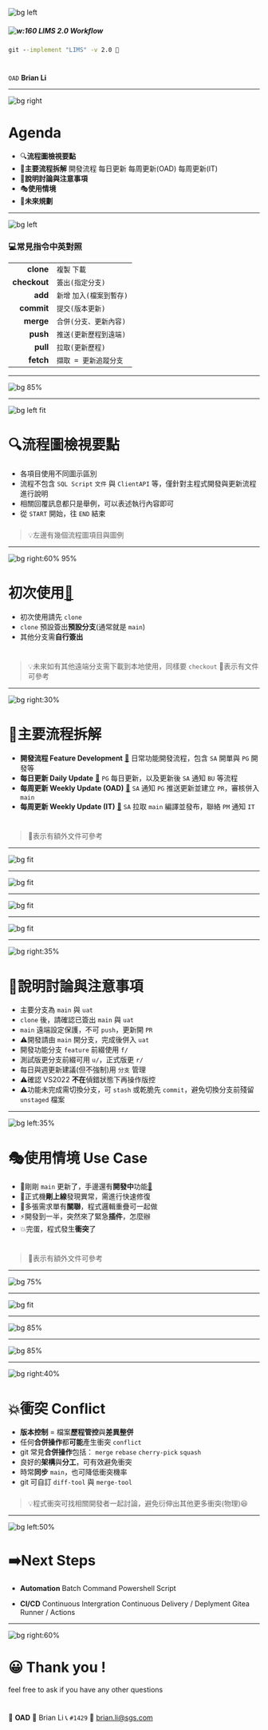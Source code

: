 ﻿---
marp: true
paginate: true
footer: git-`lims2.0`
---

![bg left](https://picsum.photos/1080?image=1002)

##### ![w:160](../asset/gitlogo.png)  LIMS 2.0 Workflow
###
```bat
git --implement "LIMS" -v 2.0 🤖
```
#
#

`OAD` **Brian Li**

---

![bg right](https://picsum.photos/1080?image=1006)

# **A**genda

- 🔍**流程圖檢視要點**
- 🔄**主要流程拆解**
  開發流程
  每日更新
  每周更新(OAD)
  每周更新(IT)
- 📝**說明討論與注意事項**
- 🎭**使用情境**
- 🚀**未來規劃**

---

![bg left](https://picsum.photos/1080?image=1050)

### 💻常見**指令**中英對照

|||
|-:|-|
|**clone**|`複製` `下載`|
|**checkout**|`簽出(指定分支)`|
|**add**|`新增` `加入(檔案到暫存)`|
|**commit**|`提交(版本更新)`|
|**merge**|`合併(分支、更新內容)`|
|**push**|`推送(更新歷程到遠端)`|
|**pull**|`拉取(更新歷程)`|
|**fetch**|`擷取 = 更新追蹤分支`|

---

![bg 85%](..//asset/lims-workflow.svg)

---

![bg left fit](../asset/lims-samples.svg)

# 🔍流程圖**檢視要點**

- 各項目使用不同圖示區別
- 流程不包含 `SQL Script` `文件` 與 `ClientAPI` 等，僅針對主程式開發與更新流程進行說明
- 相關回覆訊息都只是舉例，可以表述執行內容即可
- 從 `START` 開始，往 `END` 結束
###
>💡左邊有幾個流程圖項目與圖例

---

![bg right:60% 95%](../asset/lims-first-use.svg)

# **初次**使用[📝](../src/lims2/first-use.md)

- 初次使用請先 `clone`
- `clone` 預設簽出**預設分支**(通常就是 `main`)
- 其他分支需**自行簽出**

#

>💡未來如有其他遠端分支需下載到本地使用，同樣要 `checkout`
>📝表示有文件可參考

---

![bg right:30%](https://picsum.photos/1080?image=1023)

# 🔄主要流程**拆解**

- **開發流程 Feature Development** [📝](../src/lims2/develop.md)
  日常功能開發流程，包含 `SA` 開單與 `PG` 開發等
- **每日更新 Daily Update** [📝](../src/lims2/daily-update.md)
  `PG` 每日更新，以及更新後 `SA` 通知 `BU` 等流程
- **每周更新 Weekly Update (OAD)** [📝](../src/lims2/weekly-update-oad.md)
  `SA` 通知 `PG` 推送更新並建立 `PR`，審核併入 `main`
- **每周更新 Weekly Update (IT)** [📝](../src/lims2/weekly-update-it.md)
  `SA` 拉取 `main` 編譯並發布，聯絡 `PM` 通知 `IT`
  #
>📝表示有額外文件可參考
---

![bg fit](..//asset/lims-develop.svg)

---

![bg fit](..//asset/lims-daily-update.svg)

---

![bg fit](..//asset/lims-weekly-update-oad.svg)

---

![bg fit](..//asset/lims-weekly-update-it.svg)

---

![bg right:35%](https://picsum.photos/1080?image=1010)

# 🧠說明討論**與**注意事項

- 主要分支為 `main` 與 `uat`
- `clone` 後，請確認已簽出 `main` 與 `uat`
- `main` 遠端設定保護，不可 `push`，更新開 `PR`
- ⚠️開發請由 `main` 開分支，完成後併入 `uat`
- 開發功能分支 `feature` 前綴使用 `f/`
- 測試版更分支前綴可用 `u/`，正式版更 `r/`
- 每日與週更新建議(但不強制)用 `分支` 管理
- ⚠️確認 VS2022 **不在**偵錯狀態下再操作版控
- ⚠️功能未完成需切換分支，可 `stash` 或乾脆先 `commit`，避免切換分支前殘留 `unstaged` 檔案

---

![bg left:35%](https://picsum.photos/1080?image=1060)

# 🎭使用情境 **Use Case**

- 🚧剛剛 `main` 更新了，手邊還有**開發中**功能[📝](../src/lims2/usecase-sync-main.md)
- 🐛正式機**剛上線**發現異常，需進行快速修復
- 🔗多張需求單有**關聯**，程式邏輯重疊可一起做
- ⚡開發到一半，突然來了緊急**插件**，怎麼辦
- 💥完蛋，程式發生**衝突**了
#
>📝表示有額外文件可參考

---

![bg 75%](../asset/lims-usecase-sync-main.svg)

---

![bg fit](../asset/lims-usecase-hotfix.svg)

---

![bg 85%](../asset/lims-usecase-related-feature.svg)

---

![bg 85%](../asset/lims-usecase-urgent-issue.svg)

---

![bg right:40%](https://picsum.photos/1080?image=1062)

# 💥衝突 **Conflict**

- **版本控制** = 檔案**歷程管控**與**差異整併**
- 任何**合併操作**都**可能**產生衝突 `conflict`
- git 常見**合併操作**包括：
  `merge` `rebase` `cherry-pick` `squash`
- 良好的**架構**與**分工**，可有效避免衝突
- 時常**同步** `main`，也可降低衝突機率
- git 可自訂 `diff-tool` 與 `merge-tool`
###
>💡程式衝突可找相關開發者一起討論，避免衍伸出其他更多衝突(物理)😆

---

<!-- _class: invert -->

![bg left:50%](https://picsum.photos/1080?image=1041)

# ➡️**Next** Steps

- **Automation**
  Batch Command
  Powershell Script

- **CI/CD**
  Continuous Intergration
  Continuous Delivery / Deplyment
  Gitea Runner / Actions

---

![bg right:60%](https://picsum.photos/1080?image=1035)

# 😀 Thank you !

feel free to ask if you have any other questions

#

🏢 **OAD** 
👤 Brian Li
📞 `#1429`
📧 brian.li@sgs.com
